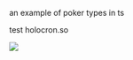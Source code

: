 an example of poker types in ts

test holocron.so

![](https://holocron.so/uploads/3760be12-character-template.jpeg)

